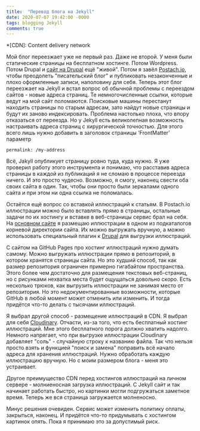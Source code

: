 ```yaml
---
title:  "Перевод блога на Jekyll"
date: 2020-07-07 19:42:00 -0000
tags: blogging Jekyll
comments: true
---
```


*[CDN]: Content delivery network

Мой блог переезжает уже не первый раз. Даже не второй. У меня были статические страницы на бесплатном хостинге. Потом Wordpress. Потом Drupal и [сайт на Drupal](http://2nature.me) ещё "живой". Потом я завёл [Postach.io](http://postach.io), чтобы преодолеть "писательский блог" и публиковать незаконченные и плохо оформленные записи, наполовину для себя. Теперь этот блог переезжает на Jekyll и встал вопрос об обычной проблемы с переездом сайтов - новые адреса страниц. Те немногочисленные ссылки, которые ведут на мой сайт поломаются. Поисковые машины перестанут находить страницы по старым адресам, зато найдут новые страницы и будут их заново индексировать. Проблема настолько плоха, что впору отказаться от переезда. Но у Jekyll есть великолепная возможность настраивать адреса страниц с хирургической точностью. Для этого всего лишь нужно добавить в заголовок страницы 'FrontMatter' параметр

    permalink: /my-address

Всё, Jakyll опубликует страницу ровно туда, куда нужно. Я уже проверил работу этого инструмента и понимаю, что расставив адреса страницы в каждой из публикаций я не сломаю в процессе переезда ничего. И это просто чудесно. Возможно, я смогу, наконец свести оба своих сайта в один. Так, чтобы они просто были зеркалами одного сайта и при этом ни одна ссылка не поломалась.

Остаётся ещё вопрос со вставкой иллюстраций к статьям. В Postach.io иллюстрации можно было вставлять прямо в страницы, остальные задачи по их хостингу и вставке в веб-страницы сервис брал на себя. На [основном сайте](http://2nature.me) я размещаю иллюстрации в одном из подкаталогов корневой директории сайта. Их можно выгружать вручную, а можно использовать специальный плагин к [Drupal](https://www.drupal.org/) для выгрузки иллюстраций.

С сайтом на GitHub Pages про хостинг иллюстраций нужно думать самому. Можно выгружать иллюстрации прямо в репозиторий, в котором хранятся страницы сайта. Но это худший способ, так как размер репозитория ограничен примерно гигабайтом пространства. Этого более чем достаточно для размещения текстовых веб-страниц, но с рисунками нехватка места будет ощущаться довольно скоро. Есть несколько трюков, как выгрузить иллюстрации не занимая место от репозитория. Но это недокументированные возможности, которые GitHub в любой момент может отменить или изменить. И тогда придётся что-то делать с тысячами иллюстраций. 

Я выбрал другой способ - размещение иллюстраций в CDN. Я выбрал для себя [Cloudinary](https://cloudinary.com/). Отчасти, из-за того, что есть бесплатный хостинг иллюстраций. Мне этого бесплатного порога должно хватить надолго. Немного напрягает, что при выгрузке иллюстрации Cloudinary добавляет "соль" - случайную строку к названию файла. Так что нельзя просто взять и функцией "поиск и замена" поправить всё начало адреса для хранения иллюстраций. Нужно обработать каждую иллюстрацию вручную. Но с моим размером блога - меня это устраивает.

Другое преимущество CDN перед хостингов иллюстраций на личном сервере - молниеносная загрузка иллюстраций. С Jekyll сайт и так начинает работать быстро, но картинки могли подгружаться заметное время. Теперь же вся страница загружается молненосно.

Минус решения очевиден. Сервис может изменить политику оплаты, закрыться, наконец. И придётся что-то придумывать с хостингом картинок опять. Пока я принимаю это за допустимый риск.